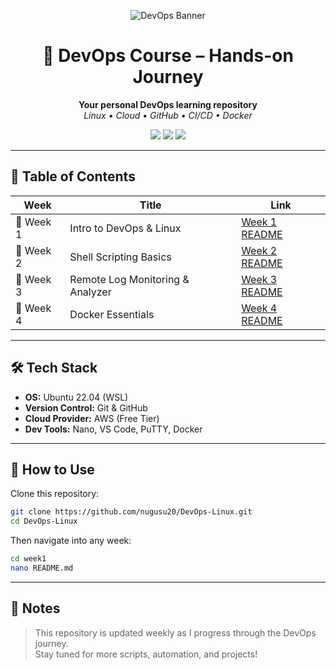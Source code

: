 <p align="center">
  <img src="https://img.shields.io/badge/DevOps%20Course-Linux%20%7C%20Cloud-blue?style=for-the-badge&logo=linux&logoColor=white" alt="DevOps Banner">
</p>

<h1 align="center">🚀 DevOps Course – Hands-on Journey</h1>
<p align="center">
  <b>Your personal DevOps learning repository</b><br>
  <i>Linux • Cloud • GitHub • CI/CD • Docker</i>
</p>

<p align="center">
  <img src="https://img.shields.io/badge/Status-Active-brightgreen?style=for-the-badge">
  <img src="https://img.shields.io/badge/Platform-Ubuntu%20WSL-orange?style=for-the-badge&logo=ubuntu">
  <img src="https://img.shields.io/badge/Tools-Git%20%7C%20Docker%20%7C%20AWS-yellow?style=for-the-badge">
</p>

---

## 📑 Table of Contents

| Week | Title | Link |
|------|---------------------------|---------------------------|
| 📘 Week 1 | Intro to DevOps & Linux          | [Week 1 README](week1/README.md) |
| 📗 Week 2 | Shell Scripting Basics           | [Week 2 README](week2/README.md) |
| 📙 Week 3 | Remote Log Monitoring & Analyzer | [Week 3 README](week3/README.md) |
| 📒 Week 4 | Docker Essentials                | [Week 4 README](week4/README.md) |

---

## 🛠️ Tech Stack

- **OS:** Ubuntu 22.04 (WSL)
- **Version Control:** Git & GitHub
- **Cloud Provider:** AWS (Free Tier)
- **Dev Tools:** Nano, VS Code, PuTTY, Docker

---

## 📌 How to Use

Clone this repository:
```bash
git clone https://github.com/nugusu20/DevOps-Linux.git
cd DevOps-Linux
```

Then navigate into any week:
```bash
cd week1
nano README.md
```

---

## 📢 Notes

> This repository is updated weekly as I progress through the DevOps journey.  
> Stay tuned for more scripts, automation, and projects!

